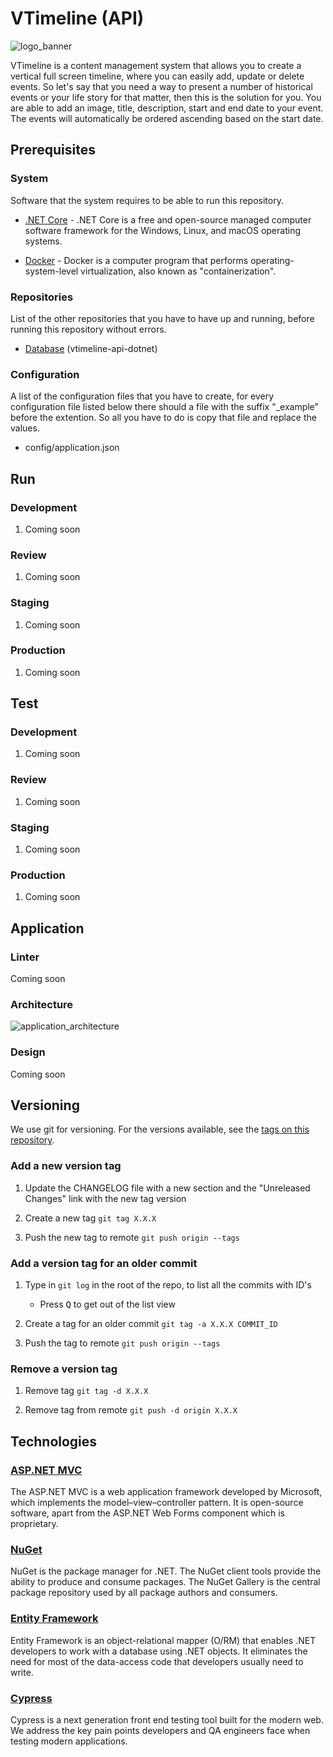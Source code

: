 # VTimeline (API)

![logo_banner](https://imgur.com/vYrOcrm.png)

VTimeline is a content management system that allows you to create a vertical full screen timeline, where you can easily add, update or delete events. So let's say that you need a way to present a number of historical events or your life story for that matter, then this is the solution for you. You are able to add an image, title, description, start and end date to your event. The events will automatically be ordered ascending based on the start date.

## Prerequisites

### System

Software that the system requires to be able to run this repository.

- [.NET Core](https://dotnet.microsoft.com/) - .NET Core is a free and open-source managed computer software framework for the Windows, Linux, and macOS operating systems.

- [Docker](https://www.docker.com/products/docker-desktop) - Docker is a computer program that performs operating-system-level virtualization, also known as "containerization".

### Repositories

List of the other repositories that you have to have up and running, before running this repository without errors.

- [Database](https://github.com/AjUthaya/vtimeline-api-dotnet) (vtimeline-api-dotnet)

### Configuration

A list of the configuration files that you have to create, for every configuration file listed below there should a file with the suffix "\_example" before the extention. So all you have to do is copy that file and replace the values.

- config/application.json

## Run

### Development

1. Coming soon

### Review

1. Coming soon

### Staging

1. Coming soon

### Production

1. Coming soon

## Test

### Development

1. Coming soon

### Review

1. Coming soon

### Staging

1. Coming soon

### Production

1. Coming soon

## Application

### Linter

Coming soon

### Architecture

![application_architecture](https://imgur.com/t9ZFuZz.png)

### Design

Coming soon

## Versioning

We use git for versioning. For the versions available, see the [tags on this repository](https://github.com/AjUthaya/vtimeline-api-dotnet/tags).

### Add a new version tag

1. Update the CHANGELOG file with a new section and the "Unreleased Changes" link with the new tag version

2. Create a new tag `git tag X.X.X`

3. Push the new tag to remote `git push origin --tags`

### Add a version tag for an older commit

1. Type in `git log` in the root of the repo, to list all the commits with ID's

   - Press <kbd>Q</kbd> to get out of the list view

2. Create a tag for an older commit `git tag -a X.X.X COMMIT_ID`

3. Push the tag to remote `git push origin --tags`

### Remove a version tag

1. Remove tag `git tag -d X.X.X`

2. Remove tag from remote `git push -d origin X.X.X`

## Technologies

### [ASP.NET MVC](https://dotnet.microsoft.com/apps/aspnet/mvc)

The ASP.NET MVC is a web application framework developed by Microsoft, which implements the model–view–controller pattern. It is open-source software, apart from the ASP.NET Web Forms component which is proprietary.

### [NuGet](https://www.nuget.org/)

NuGet is the package manager for .NET. The NuGet client tools provide the ability to produce and consume packages. The NuGet Gallery is the central package repository used by all package authors and consumers.

### [Entity Framework](https://docs.microsoft.com/en-us/ef/)

Entity Framework is an object-relational mapper (O/RM) that enables .NET developers to work with a database using .NET objects. It eliminates the need for most of the data-access code that developers usually need to write.

### [Cypress](https://www.cypress.io/)

Cypress is a next generation front end testing tool built for the modern web. We address the key pain points developers and QA engineers face when testing modern applications.
